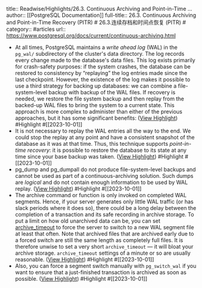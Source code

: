 title:: Readwise/Highlights/26.3. Continuous Archiving and Point-in-Time ...
author:: [[PostgreSQL Documentation]]
full-title:: 26.3. Continuous Archiving and Point-in-Time Recovery (PITR) \# 26.3.连续存档和时间点恢复 (PITR) \#
category:: #articles
url:: https://www.postgresql.org/docs/current/continuous-archiving.html

- At all times, PostgreSQL maintains a *write ahead log* (WAL) in the `pg_wal/` subdirectory of the cluster's data directory. The log records every change made to the database's data files. This log exists primarily for crash-safety purposes: if the system crashes, the database can be restored to consistency by “replaying” the log entries made since the last checkpoint. However, the existence of the log makes it possible to use a third strategy for backing up databases: we can combine a file-system-level backup with backup of the WAL files. If recovery is needed, we restore the file system backup and then replay from the backed-up WAL files to bring the system to a current state. This approach is more complex to administer than either of the previous approaches, but it has some significant benefits: ([View Highlight](https://read.readwise.io/read/01hbnrxpnvvxhxenxqnbsp82g8)) #Highlight #[[2023-10-01]]
- It is not necessary to replay the WAL entries all the way to the end. We could stop the replay at any point and have a consistent snapshot of the database as it was at that time. Thus, this technique supports *point-in-time recovery*: it is possible to restore the database to its state at any time since your base backup was taken. ([View Highlight](https://read.readwise.io/read/01hbns2adgpy6ks4w9hmyenarx)) #Highlight #[[2023-10-01]]
- pg_dump and pg_dumpall do not produce file-system-level backups and cannot be used as part of a continuous-archiving solution. Such dumps are *logical* and do not contain enough information to be used by WAL replay. ([View Highlight](https://read.readwise.io/read/01hbns387a2z39skpb5qmr3az2)) #Highlight #[[2023-10-01]]
- The archive command or function is only invoked on completed WAL segments. Hence, if your server generates only little WAL traffic (or has slack periods where it does so), there could be a long delay between the completion of a transaction and its safe recording in archive storage. To put a limit on how old unarchived data can be, you can set [archive_timeout](https://www.postgresql.org/docs/current/continuous-archiving.html/runtime-config-wal.html#GUC-ARCHIVE-TIMEOUT) to force the server to switch to a new WAL segment file at least that often. Note that archived files that are archived early due to a forced switch are still the same length as completely full files. It is therefore unwise to set a very short `archive_timeout` — it will bloat your archive storage. `archive_timeout` settings of a minute or so are usually reasonable. ([View Highlight](https://read.readwise.io/read/01hbns5a61qnmp067yp9pd60ef)) #Highlight #[[2023-10-01]]
- Also, you can force a segment switch manually with `pg_switch_wal` if you want to ensure that a just-finished transaction is archived as soon as possible. ([View Highlight](https://read.readwise.io/read/01hbns5j747v0esgkq5n1s8axc)) #Highlight #[[2023-10-01]]